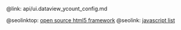 @link: api/ui.dataview_ycount_config.md

@seolinktop: [open source html5 framework](https://webix.com)
@seolink: [javascript list](https://webix.com/widget/list/)